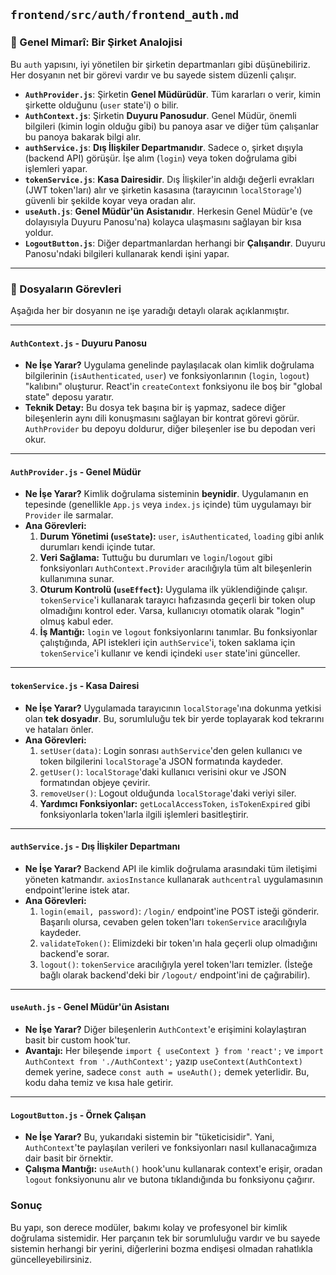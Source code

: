 ## `frontend/src/auth/frontend_auth.md`

### 🏢 Genel Mimarî: Bir Şirket Analojisi

Bu `auth` yapısını, iyi yönetilen bir şirketin departmanları gibi düşünebiliriz. Her dosyanın net bir görevi vardır ve bu sayede sistem düzenli çalışır.

-   **`AuthProvider.js`**: Şirketin **Genel Müdürüdür**. Tüm kararları o verir, kimin şirkette olduğunu (`user` state'i) o bilir.
-   **`AuthContext.js`**: Şirketin **Duyuru Panosudur**. Genel Müdür, önemli bilgileri (kimin login olduğu gibi) bu panoya asar ve diğer tüm çalışanlar bu panoya bakarak bilgi alır.
-   **`authService.js`**: **Dış İlişkiler Departmanıdır**. Sadece o, şirket dışıyla (backend API) görüşür. İşe alım (`login`) veya token doğrulama gibi işlemleri yapar.
-   **`tokenService.js`**: **Kasa Dairesidir**. Dış İlişkiler'in aldığı değerli evrakları (JWT token'ları) alır ve şirketin kasasına (tarayıcının `localStorage`'ı) güvenli bir şekilde koyar veya oradan alır.
-   **`useAuth.js`**: **Genel Müdür'ün Asistanıdır**. Herkesin Genel Müdür'e (ve dolayısıyla Duyuru Panosu'na) kolayca ulaşmasını sağlayan bir kısa yoldur.
-   **`LogoutButton.js`**: Diğer departmanlardan herhangi bir **Çalışandır**. Duyuru Panosu'ndaki bilgileri kullanarak kendi işini yapar.



---

### 📄 Dosyaların Görevleri

Aşağıda her bir dosyanın ne işe yaradığı detaylı olarak açıklanmıştır.

***

#### `AuthContext.js` - Duyuru Panosu
-   **Ne İşe Yarar?** Uygulama genelinde paylaşılacak olan kimlik doğrulama bilgilerinin (`isAuthenticated`, `user`) ve fonksiyonlarının (`login`, `logout`) "kalıbını" oluşturur. React'in `createContext` fonksiyonu ile boş bir "global state" deposu yaratır.
-   **Teknik Detay:** Bu dosya tek başına bir iş yapmaz, sadece diğer bileşenlerin aynı dili konuşmasını sağlayan bir kontrat görevi görür. `AuthProvider` bu depoyu doldurur, diğer bileşenler ise bu depodan veri okur.

***

#### `AuthProvider.js` - Genel Müdür
-   **Ne İşe Yarar?** Kimlik doğrulama sisteminin **beynidir**. Uygulamanın en tepesinde (genellikle `App.js` veya `index.js` içinde) tüm uygulamayı bir `Provider` ile sarmalar.
-   **Ana Görevleri:**
    1.  **Durum Yönetimi (`useState`):** `user`, `isAuthenticated`, `loading` gibi anlık durumları kendi içinde tutar.
    2.  **Veri Sağlama:** Tuttuğu bu durumları ve `login`/`logout` gibi fonksiyonları `AuthContext.Provider` aracılığıyla tüm alt bileşenlerin kullanımına sunar.
    3.  **Oturum Kontrolü (`useEffect`):** Uygulama ilk yüklendiğinde çalışır. `tokenService`'i kullanarak tarayıcı hafızasında geçerli bir token olup olmadığını kontrol eder. Varsa, kullanıcıyı otomatik olarak "login" olmuş kabul eder.
    4.  **İş Mantığı:** `login` ve `logout` fonksiyonlarını tanımlar. Bu fonksiyonlar çalıştığında, API istekleri için `authService`'i, token saklama için `tokenService`'i kullanır ve kendi içindeki `user` state'ini günceller.

***

#### `tokenService.js` - Kasa Dairesi
-   **Ne İşe Yarar?** Uygulamada tarayıcının `localStorage`'ına dokunma yetkisi olan **tek dosyadır**. Bu, sorumluluğu tek bir yerde toplayarak kod tekrarını ve hataları önler.
-   **Ana Görevleri:**
    1.  `setUser(data)`: Login sonrası `authService`'den gelen kullanıcı ve token bilgilerini `localStorage`'a JSON formatında kaydeder.
    2.  `getUser()`: `localStorage`'daki kullanıcı verisini okur ve JSON formatından objeye çevirir.
    3.  `removeUser()`: Logout olduğunda `localStorage`'daki veriyi siler.
    4.  **Yardımcı Fonksiyonlar:** `getLocalAccessToken`, `isTokenExpired` gibi fonksiyonlarla token'larla ilgili işlemleri basitleştirir.

***

#### `authService.js` - Dış İlişkiler Departmanı
-   **Ne İşe Yarar?** Backend API ile kimlik doğrulama arasındaki tüm iletişimi yöneten katmandır. `axiosInstance` kullanarak `authcentral` uygulamasının endpoint'lerine istek atar.
-   **Ana Görevleri:**
    1.  `login(email, password)`: `/login/` endpoint'ine POST isteği gönderir. Başarılı olursa, cevaben gelen token'ları `tokenService` aracılığıyla kaydeder.
    2.  `validateToken()`: Elimizdeki bir token'ın hala geçerli olup olmadığını backend'e sorar.
    3.  `logout()`: `tokenService` aracılığıyla yerel token'ları temizler. (İsteğe bağlı olarak backend'deki bir `/logout/` endpoint'ini de çağırabilir).

***

#### `useAuth.js` - Genel Müdür'ün Asistanı
-   **Ne İşe Yarar?** Diğer bileşenlerin `AuthContext`'e erişimini kolaylaştıran basit bir custom hook'tur.
-   **Avantajı:** Her bileşende `import { useContext } from 'react';` ve `import AuthContext from './AuthContext';` yazıp `useContext(AuthContext)` demek yerine, sadece `const auth = useAuth();` demek yeterlidir. Bu, kodu daha temiz ve kısa hale getirir.

***

#### `LogoutButton.js` - Örnek Çalışan
-   **Ne İşe Yarar?** Bu, yukarıdaki sistemin bir "tüketicisidir". Yani, `AuthContext`'te paylaşılan verileri ve fonksiyonları nasıl kullanacağımıza dair basit bir örnektir.
-   **Çalışma Mantığı:** `useAuth()` hook'unu kullanarak context'e erişir, oradan `logout` fonksiyonunu alır ve butona tıklandığında bu fonksiyonu çağırır.

### Sonuç
Bu yapı, son derece modüler, bakımı kolay ve profesyonel bir kimlik doğrulama sistemidir. Her parçanın tek bir sorumluluğu vardır ve bu sayede sistemin herhangi bir yerini, diğerlerini bozma endişesi olmadan rahatlıkla güncelleyebilirsiniz.